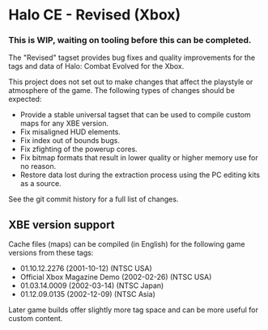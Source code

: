 # Halo CE - Revised (Xbox)

### This is WIP, waiting on tooling before this can be completed.

The "Revised" tagset provides bug fixes and quality improvements for the tags and data of Halo: Combat Evolved for the Xbox.

This project does not set out to make changes that affect the playstyle or atmosphere of the game.
The following types of changes should be expected:

- Provide a stable universal tagset that can be used to compile custom maps for any XBE version.
- Fix misaligned HUD elements.
- Fix index out of bounds bugs.
- Fix zfighting of the powerup cores.
- Fix bitmap formats that result in lower quality or higher memory use for no reason.
- Restore data lost during the extraction process using the PC editing kits as a source.

See the git commit history for a full list of changes.

## XBE version support
Cache files (maps) can be compiled (in English) for the following game versions from these tags:

- 01.10.12.2276 (2001-10-12) (NTSC USA)
- Official Xbox Magazine Demo (2002-02-26) (NTSC USA)
- 01.03.14.0009 (2002-03-14) (NTSC Japan)
- 01.12.09.0135 (2002-12-09) (NTSC Asia)

Later game builds offer slightly more tag space and can be more useful for custom content.

